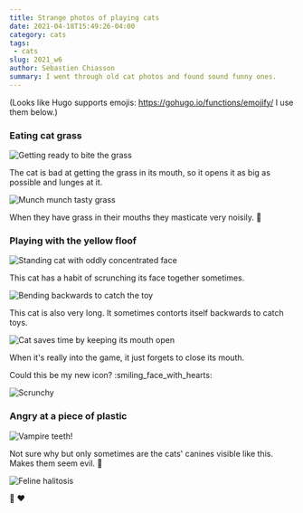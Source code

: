 ```yaml
---
title: Strange photos of playing cats
date: 2021-04-18T15:49:26-04:00
category: cats
tags:
 - cats
slug: 2021_w6
author: Sebastien Chiasson
summary: I went through old cat photos and found sound funny ones.
---
```


(Looks like Hugo supports emojis: <https://gohugo.io/functions/emojify/> I use them below.)

### Eating cat grass

![Getting ready to bite the grass](IMG_0245.JPG)

The cat is bad at getting the grass in its mouth, so it opens it as big as possible and lunges at it.

![Munch munch tasty grass](IMG_0246.JPG)

When they have grass in their mouths they masticate very noisily. :drooling_face:

### Playing with the yellow floof

![Standing cat with oddly concentrated face](IMG_0284.JPG)

This cat has a habit of scrunching its face together sometimes.

![Bending backwards to catch the toy](IMG_0287.JPG)

This cat is also very long. It sometimes contorts itself backwards to catch toys.

![Cat saves time by keeping its mouth open](IMG_0288.JPG)

When it's really into the game, it just forgets to close its mouth.

Could this be my new icon? :smiling_face_with_hearts:

![Scrunchy](scrunchy.png)

### Angry at a piece of plastic

![Vampire teeth!](IMG_0366.JPG)

Not sure why but only sometimes are the cats' canines visible like this. Makes them seem evil. :vampire:

![Feline halitosis](IMG_0375.JPG)

:dragon_face: :heart: